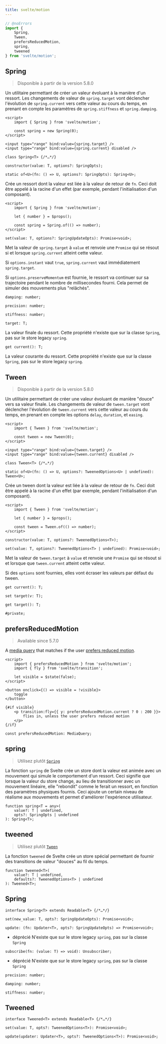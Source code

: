 ```yaml
---
title: svelte/motion
---
```




```js
// @noErrors
import {
	Spring,
	Tween,
	prefersReducedMotion,
	spring,
	tweened
} from 'svelte/motion';
```

## Spring

<blockquote class="since note">

Disponible à partir de la version 5.8.0

</blockquote>

Un utilitaire permettant de créer un valeur évoluant à la manière d'un ressort. Les changements de
valeur de `spring.target` vont déclencher l'évolution de `spring.current` vers cette valeur au cours
du temps, en prenant en compte les paramètres de `spring.stiffness` et `spring.damping`.

```svelte
<script>
	import { Spring } from 'svelte/motion';

	const spring = new Spring(0);
</script>

<input type="range" bind:value={spring.target} />
<input type="range" bind:value={spring.current} disabled />
```

<div class="ts-block">

```dts
class Spring<T> {/*…*/}
```

<div class="ts-block-property">

```dts
constructor(value: T, options?: SpringOpts);
```

<div class="ts-block-property-details"></div>
</div>

<div class="ts-block-property">

```dts
static of<U>(fn: () => U, options?: SpringOpts): Spring<U>;
```

<div class="ts-block-property-details">

Crée un ressort dont la valeur est liée à la valeur de retour de `fn`. Ceci doit être appelé à la
racine d'un effet (par exemple, pendant l'initialisation d'un composant).

```svelte
<script>
	import { Spring } from 'svelte/motion';

	let { number } = $props();

	const spring = Spring.of(() => number);
</script>
```

</div>
</div>

<div class="ts-block-property">

```dts
set(value: T, options?: SpringUpdateOpts): Promise<void>;
```

<div class="ts-block-property-details">

Met la valeur de `spring.target` à `value` et renvoie une `Promise` qui se résout si et lorsque
`spring.current` atteint cette valeur.

Si `options.instant` vaut `true`, `spring.current` vaut immédiatement `spring.target`.

Si `options.preserveMomentum` est fournie, le ressort va continuer sur sa trajectoire pendant le
nombre de millisecondes fourni. Cela permet de simuler des mouvements plus "relâchés".

</div>
</div>

<div class="ts-block-property">

```dts
damping: number;
```

<div class="ts-block-property-details"></div>
</div>

<div class="ts-block-property">

```dts
precision: number;
```

<div class="ts-block-property-details"></div>
</div>

<div class="ts-block-property">

```dts
stiffness: number;
```

<div class="ts-block-property-details"></div>
</div>

<div class="ts-block-property">

```dts
target: T;
```

<div class="ts-block-property-details">

La valeur finale du ressort.
Cette propriété n'existe que sur la classe `Spring`, pas sur le store legacy `spring`.

</div>
</div>

<div class="ts-block-property">

```dts
get current(): T;
```

<div class="ts-block-property-details">

La valeur courante du ressort.
Cette propriété n'existe que sur la classe `Spring`, pas sur le store legacy `spring`.

</div>
</div></div>



## Tween

<blockquote class="since note">

Disponible à partir de la version 5.8.0

</blockquote>

Un utilitaire permettant de créer une valeur évoluant de manière "douce" vers sa valeur finale. Les
changements de valeur de `tween.target` vont déclencher l'évolution de `tween.current` vers cette
valeur au cours du temps, en prenant en compte les options `delay`, `duration`, et `easing`.

```svelte
<script>
	import { Tween } from 'svelte/motion';

	const tween = new Tween(0);
</script>

<input type="range" bind:value={tween.target} />
<input type="range" bind:value={tween.current} disabled />
```

<div class="ts-block">

```dts
class Tween<T> {/*…*/}
```

<div class="ts-block-property">

```dts
static of<U>(fn: () => U, options?: TweenedOptions<U> | undefined): Tween<U>;
```

<div class="ts-block-property-details">

Crée un tween dont la valeur est liée à la valeur de retour de `fn`.
Ceci doit être appelé à la racine d'un effet (par exemple, pendant l'initialisation d'un composant).

```svelte
<script>
	import { Tween } from 'svelte/motion';

	let { number } = $props();

	const tween = Tween.of(() => number);
</script>
```

</div>
</div>

<div class="ts-block-property">

```dts
constructor(value: T, options?: TweenedOptions<T>);
```

<div class="ts-block-property-details"></div>
</div>

<div class="ts-block-property">

```dts
set(value: T, options?: TweenedOptions<T> | undefined): Promise<void>;
```

<div class="ts-block-property-details">

Met la valeur de `tween.target` à `value` et renvoie une `Promise` qui se résout si et lorsque que
`tween.current` atteint cette valeur.

Si des `options` sont fournies, elles vont écraser les valeurs par défaut du tween.

</div>
</div>

<div class="ts-block-property">

```dts
get current(): T;
```

<div class="ts-block-property-details"></div>
</div>

<div class="ts-block-property">

```dts
set target(v: T);
```

<div class="ts-block-property-details"></div>
</div>

<div class="ts-block-property">

```dts
get target(): T;
```

<div class="ts-block-property-details"></div>
</div>

<div class="ts-block-property">

```dts
#private;
```

<div class="ts-block-property-details"></div>
</div></div>



## prefersReducedMotion

<blockquote class="since note">

Available since 5.7.0

</blockquote>

A [media query](/docs/svelte/svelte-reactivity#MediaQuery) that matches if the user [prefers reduced motion](https://developer.mozilla.org/en-US/docs/Web/CSS/@media/prefers-reduced-motion).

```svelte
<script>
	import { prefersReducedMotion } from 'svelte/motion';
	import { fly } from 'svelte/transition';

	let visible = $state(false);
</script>

<button onclick={() => visible = !visible}>
	toggle
</button>

{#if visible}
	<p transition:fly={{ y: prefersReducedMotion.current ? 0 : 200 }}>
		flies in, unless the user prefers reduced motion
	</p>
{/if}
```

<div class="ts-block">

```dts
const prefersReducedMotion: MediaQuery;
```

</div>



## spring

<blockquote class="tag deprecated note">

Utilisez plutôt [`Spring`](/docs/svelte/svelte-motion#Spring)

</blockquote>

La fonction `spring` de Svelte crée un store dont la valeur est animée avec un mouvement qui simule
le comportement d'un ressort. Ceci signifie que lorsque la valeur du store change, au lieu de
transitionner avec un mouvement linéaire, elle "rebondit" comme le ferait un ressort, en fonction
des paramètres physiques fournis. Ceci ajoute un certain niveau de réalisme aux mouvements et
permet d'améliorer l'expérience utilisateur.

<div class="ts-block">

```dts
function spring<T = any>(
	value?: T | undefined,
	opts?: SpringOpts | undefined
): Spring<T>;
```

</div>



## tweened

<blockquote class="tag deprecated note">

Utilisez plutôt [`Tween`](/docs/svelte/svelte-motion#Tween)

</blockquote>

La fonction `tweened` de Svelte crée un store spécial permettant de fournir des transitions de
valeur "douces" au fil du temps.

<div class="ts-block">

```dts
function tweened<T>(
	value?: T | undefined,
	defaults?: TweenedOptions<T> | undefined
): Tweened<T>;
```

</div>



## Spring

<div class="ts-block">

```dts
interface Spring<T> extends Readable<T> {/*…*/}
```

<div class="ts-block-property">

```dts
set(new_value: T, opts?: SpringUpdateOpts): Promise<void>;
```

<div class="ts-block-property-details"></div>
</div>

<div class="ts-block-property">

```dts
update: (fn: Updater<T>, opts?: SpringUpdateOpts) => Promise<void>;
```

<div class="ts-block-property-details">

<div class="ts-block-property-bullets">

- <span class="tag deprecated">déprécié</span> N'existe que sur le store legacy `spring`, pas sur la
classe `Spring`

</div>

</div>
</div>

<div class="ts-block-property">

```dts
subscribe(fn: (value: T) => void): Unsubscriber;
```

<div class="ts-block-property-details">

<div class="ts-block-property-bullets">

- <span class="tag deprecated">déprécié</span> N'existe que sur le store legacy `spring`, pas sur la
classe `Spring`

</div>

</div>
</div>

<div class="ts-block-property">

```dts
precision: number;
```

<div class="ts-block-property-details"></div>
</div>

<div class="ts-block-property">

```dts
damping: number;
```

<div class="ts-block-property-details"></div>
</div>

<div class="ts-block-property">

```dts
stiffness: number;
```

<div class="ts-block-property-details"></div>
</div></div>

## Tweened

<div class="ts-block">

```dts
interface Tweened<T> extends Readable<T> {/*…*/}
```

<div class="ts-block-property">

```dts
set(value: T, opts?: TweenedOptions<T>): Promise<void>;
```

<div class="ts-block-property-details"></div>
</div>

<div class="ts-block-property">

```dts
update(updater: Updater<T>, opts?: TweenedOptions<T>): Promise<void>;
```

<div class="ts-block-property-details"></div>
</div></div>


